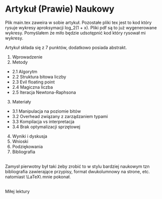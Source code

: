 
# Artykuł (Prawie) Naukowy

Plik main.tex zaweira w sobie artykuł. Pozostałe pliki tex jest to kod który rysuje wykresy aproksymacji log_2(1 + x). Pliki pdf są to już wygenerowane wykresy. Pomyślałem że miło będzie udsotępnić kod który rysował mi wykresy.

Artykuł składa się z 7 punktów, dodatkowo posiada abstrakt.

1. Wprowadzenie
2. Metody
* 2.1 Algorytm
* 2.2 Struktura bitowa liczby
* 2.3 Evil floating point
* 2.4 Magiczna liczba
* 2.5 Iteracja Newtona-Raphsona
3. Materiały
* 3.1 Manipulacja na poziomie bitów
* 3.2 Overhead związany z zarządzaniem typami
* 3.3 Kompilacja vs interpretacja
* 3.4 Brak optymalizacji sprzętowej
4. Wyniki i dyskusja
5. Wnioski
6. Podziękowania
7. Bibliografia
  
\
Zamysł pierwotny był taki żeby zrobić to w stylu bardziej naukowym tzn bibliografia zawierające przypisy, format dwukolumnowy na strone, etc. natomiast \LaTeX\ mnie pokonał. 

\
Miłej lektury
